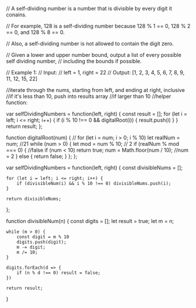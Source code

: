 // A self-dividing number is a number that is divisible by every digit it conains.

// For example, 128 is a self-dividing number because 128 % 1 == 0, 128 % 2 == 0, and 128 % 8 == 0.

// Also, a self-dividing number is not allowed to contain the digit zero.

// Given a lower and upper number bound, output a list of every possible self dividing number, 
// including the bounds if possible.

// Example 1:
// Input: 
// left = 1, right = 22
// Output: [1, 2, 3, 4, 5, 6, 7, 8, 9, 11, 12, 15, 22]

//iterate through the nums, starting from left, and ending at right, inclusive
//if it's less than 10, push into results array
//if larger than 10
    //helper function: 

var selfDividingNumbers = function(left, right) {
    const result = [];
    for (let i = left; i <= right; i++) {
        if (i % 10 !== 0 && digitalRoot(i)) {
            result.push(i)
        }
    }
    return result;
};

function digitalRoot(num) {
    // for (let i = num; i > 0; i % 10)
    let realNum = num; //21
    while (num > 0) {
        let mod = num % 10; // 2
        if (realNum % mod === 0) { //false
            if (num < 10) return true;
            num = Math.floor(num / 10); //num = 2
        } else {
            return false;
        }
    };
};

















var selfDividingNumbers = function(left, right) {
    const divisibleNums = [];

    for (let i = left; i <= right; i++) {
        if (divisibleNum(i) && i % 10 !== 0) divisibleNums.push(i);
    }

    return divisibleNums;
};

function divisibleNum(n) {
    const digits = [];
    let result = true;
    let m = n;

    while (m > 0) {
        const digit = m % 10
        digits.push(digit);
        m -= digit;
        m /= 10;
    }

    digits.forEach(d => {
        if (n % d !== 0) result = false; 
    })

    return result;
}